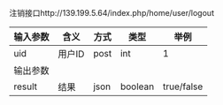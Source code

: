 注销接口http://139.199.5.64/index.php/home/user/logout

| 输入参数   | 含义   | 方式   | 类型      | 举例         |
| ------ | ---- | ---- | ------- | ---------- |
| uid    | 用户ID | post | int     | 1          |
| 输出参数   |      |      |         |            |
| result | 结果   | json | boolean | true/false |

